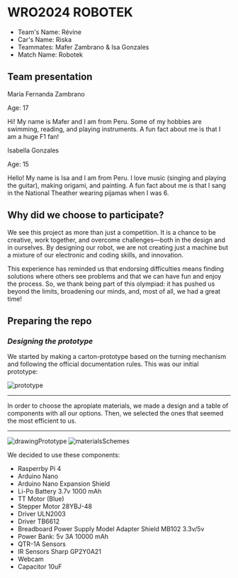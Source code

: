WRO2024 ROBOTEK
====
+ Team's Name: Révine
+ Car's Name: Riska
+ Teammates: Mafer Zambrano & Isa Gonzales
+ Match Name: Robotek
  
## Team presentation

Maria Fernanda Zambrano

Age: 17

Hi! My name is Mafer and I am from Peru. Some of my hobbies are swimming, reading, and playing instruments. A fun fact about me is that I am a huge F1 fan!

Isabella Gonzales

Age: 15

Hello! My name is Isa and I am from Peru. I love music (singing and playing the guitar), making origami, and painting. A fun fact about me is that I sang in the National Theather wearing pijamas when I was 6.

## Why did we choose to participate?

We see this project as more than just a competition. It is a chance to be creative, work together, and overcome challenges—both in the design and in ourselves. By designing our robot, we are not creating just a machine but a mixture of our electronic and coding skills, and innovation.

This experience has reminded us that endorsing difficulties means finding solutions where others see problems and that we can have fun and enjoy the process. So, we thank being part of this olympiad: it has pushed us beyond the limits, broadening our minds, and, most of all, we had a great time!

## Preparing the repo

### *Designing the prototype*

We started by making a carton-prototype based on the turning mechanism and following the official documentation rules. This was our initial prototype:

![prototype](https://github.com/user-attachments/assets/06523245-8f3e-4c9d-9fc8-b9322338aac1)

---
In order to choose the apropiate materials, we made a design and a table of components with all our options. Then, we selected the ones that seemed the most efficient to us.

---
![drawingPrototype](https://github.com/user-attachments/assets/8cda5ee6-cf6c-44be-bf7e-c29f5a3abca0)
![materialsSchemes](https://github.com/user-attachments/assets/58097104-9be4-432f-a44f-7228804fc0a0)

We decided to use these components:
+ ⁠Rasperrby Pi 4
+ ⁠Arduino Nano
+ Arduino Nano Expansion Shield
+ ⁠Li-Po Battery 3.7v 1000 mAh
+ ⁠TT Motor (Blue)
+ ⁠Stepper Motor 28YBJ-48
+ ⁠Driver ULN2003
+ Driver TB6612
+ Breadboard Power Supply Model Adapter Shield MB102 3.3v/5v
+ Power Bank: 5v 3A 10000 mAh
+ ⁠QTR-1A Sensors
+ ⁠IR Sensors Sharp GP2Y0A21
+ ⁠Webcam
+ Capacitor 10uF
